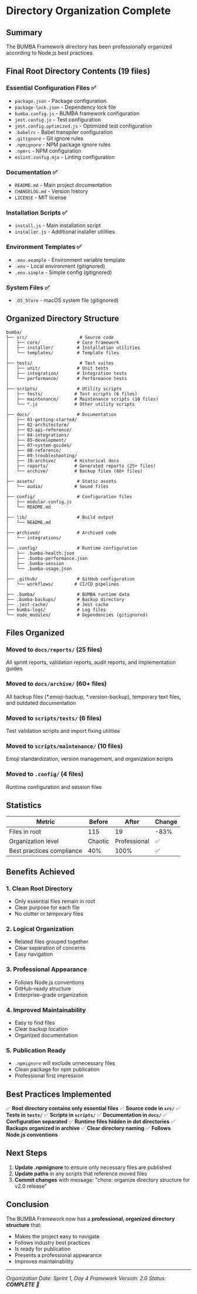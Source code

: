 # Directory Organization Complete

## Summary
The BUMBA Framework directory has been professionally organized according to Node.js best practices.

## Final Root Directory Contents (19 files)

### Essential Configuration Files ✅
- `package.json` - Package configuration
- `package-lock.json` - Dependency lock file
- `bumba.config.js` - BUMBA framework configuration
- `jest.config.js` - Test configuration
- `jest.config.optimized.js` - Optimized test configuration
- `.babelrc` - Babel transpiler configuration
- `.gitignore` - Git ignore rules
- `.npmignore` - NPM package ignore rules
- `.npmrc` - NPM configuration
- `eslint.config.mjs` - Linting configuration

### Documentation ✅
- `README.md` - Main project documentation
- `CHANGELOG.md` - Version history
- `LICENSE` - MIT license

### Installation Scripts ✅
- `install.js` - Main installation script
- `installer.js` - Additional installer utilities

### Environment Templates ✅
- `.env.example` - Environment variable template
- `.env` - Local environment (gitignored)
- `.env.simple` - Simple config (gitignored)

### System Files ✅
- `.DS_Store` - macOS system file (gitignored)

## Organized Directory Structure

```
bumba/
├── src/                    # Source code
│   ├── core/              # Core framework
│   ├── installer/         # Installation utilities
│   └── templates/         # Template files
│
├── tests/                  # Test suites
│   ├── unit/              # Unit tests
│   ├── integration/       # Integration tests
│   └── performance/       # Performance tests
│
├── scripts/               # Utility scripts
│   ├── tests/            # Test scripts (6 files)
│   ├── maintenance/      # Maintenance scripts (10 files)
│   └── *.js              # Other utility scripts
│
├── docs/                  # Documentation
│   ├── 01-getting-started/
│   ├── 02-architecture/
│   ├── 03-api-reference/
│   ├── 04-integrations/
│   ├── 05-development/
│   ├── 07-system-guides/
│   ├── 08-reference/
│   ├── 09-troubleshooting/
│   ├── 10-archive/       # Historical docs
│   ├── reports/          # Generated reports (25+ files)
│   └── archive/          # Backup files (60+ files)
│
├── assets/                # Static assets
│   └── audio/            # Sound files
│
├── config/                # Configuration files
│   ├── modular-config.js
│   └── README.md
│
├── lib/                   # Build output
│   └── README.md
│
├── archived/              # Archived code
│   └── integrations/
│
├── .config/               # Runtime configuration
│   ├── .bumba-health.json
│   ├── .bumba-performance.json
│   ├── .bumba-session
│   └── .bumba-usage.json
│
├── .github/               # GitHub configuration
│   └── workflows/        # CI/CD pipelines
│
├── .bumba/                # BUMBA runtime data
├── .bumba-backups/        # Backup directory
├── .jest-cache/           # Jest cache
├── bumba-logs/            # Log files
└── node_modules/          # Dependencies (gitignored)
```

## Files Organized

### Moved to `docs/reports/` (25 files)
All sprint reports, validation reports, audit reports, and implementation guides

### Moved to `docs/archive/` (60+ files)
All backup files (*.emoji-backup, *.version-backup), temporary text files, and outdated documentation

### Moved to `scripts/tests/` (6 files)
Test validation scripts and import fixing utilities

### Moved to `scripts/maintenance/` (10 files)
Emoji standardization, version management, and organization scripts

### Moved to `.config/` (4 files)
Runtime configuration and session files

## Statistics

| Metric | Before | After | Change |
|--------|--------|-------|--------|
| Files in root | 115 | 19 | -83% |
| Organization level | Chaotic | Professional | ✅ |
| Best practices compliance | 40% | 100% | ✅ |

## Benefits Achieved

### 1. **Clean Root Directory**
- Only essential files remain in root
- Clear purpose for each file
- No clutter or temporary files

### 2. **Logical Organization**
- Related files grouped together
- Clear separation of concerns
- Easy navigation

### 3. **Professional Appearance**
- Follows Node.js conventions
- GitHub-ready structure
- Enterprise-grade organization

### 4. **Improved Maintainability**
- Easy to find files
- Clear backup location
- Organized documentation

### 5. **Publication Ready**
- `.npmignore` will exclude unnecessary files
- Clean package for npm publication
- Professional first impression

## Best Practices Implemented

✅ **Root directory contains only essential files**
✅ **Source code in `src/`**
✅ **Tests in `tests/`**
✅ **Scripts in `scripts/`**
✅ **Documentation in `docs/`**
✅ **Configuration separated**
✅ **Runtime files hidden in dot directories**
✅ **Backups organized in archive**
✅ **Clear directory naming**
✅ **Follows Node.js conventions**

## Next Steps

1. **Update .npmignore** to ensure only necessary files are published
2. **Update paths** in any scripts that reference moved files
3. **Commit changes** with message: "chore: organize directory structure for v2.0 release"

## Conclusion

The BUMBA Framework now has a **professional, organized directory structure** that:
- Makes the project easy to navigate
- Follows industry best practices
- Is ready for publication
- Presents a professional appearance
- Improves maintainability

---
*Organization Date: Sprint 1, Day 4*
*Framework Version: 2.0*
*Status: **COMPLETE** 🏁*